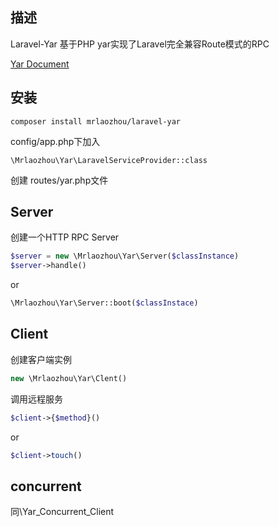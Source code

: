 ## 描述
Laravel-Yar 基于PHP yar实现了Laravel完全兼容Route模式的RPC

[Yar Document](https://www.php.net/manual/zh/book.yar.php)

## 安装

```jetpack
composer install mrlaozhou/laravel-yar
```

config/app.php下加入
```jetpack
\Mrlaozhou\Yar\LaravelServiceProvider::class
```

创建 routes/yar.php文件

## Server
创建一个HTTP RPC Server
```php 
$server	= new \Mrlaozhou\Yar\Server($classInstance)
$server->handle()
```
or
```php
\Mrlaozhou\Yar\Server::boot($classInstace)
```

## Client

创建客户端实例
```php
new \Mrlaozhou\Yar\Clent()
```

调用远程服务
```php
$client->{$method}()
```
or
```php
$client->touch()
```

## concurrent

同\Yar_Concurrent_Client